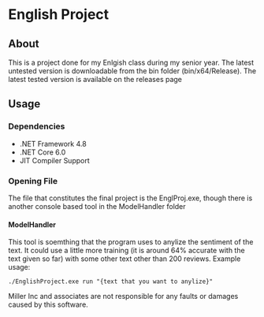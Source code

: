# English Project
## About
This is a project done for my Enlgish class during my senior year. The latest untested version is downloadable from the bin folder (bin/x64/Release). 
The latest tested version is available on the releases page

## Usage
### Dependencies
* .NET Framework 4.8
* .NET Core 6.0
* JIT Compiler Support

### Opening File
The file that constitutes the final project is the EnglProj.exe, though there is another console based tool in the ModelHandler folder 
#### ModelHandler
This tool is soemthing that the program uses to anylize the sentiment of the text. It could use a little more training (it is around 64% accurate with the text given so far) with some other text other than 200 reviews. 
Example usage:
```
./EnglishProject.exe run "{text that you want to anylize}"
```


Miller Inc and associates are not responsible for any faults or damages caused by this software. 
